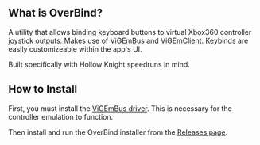 ## What is OverBind?
A utility that allows binding keyboard buttons to virtual Xbox360 controller joystick outputs. Makes use of [ViGEmBus](https://github.com/nefarius/ViGEmBus/) and [ViGEmClient](https://github.com/nefarius/ViGEmClient). Keybinds are easily customizeable within the app's UI.

Built specifically with Hollow Knight speedruns in mind.

## How to Install
First, you must install the [ViGEmBus driver](https://github.com/nefarius/ViGEmBus/releases). This is necessary for the controller emulation to function.

Then install and run the OverBind installer from the [Releases page](https://github.com/cjonas1999/OverBind/releases).
